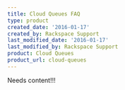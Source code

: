 ```yaml
---
title: Cloud Queues FAQ
type: product
created_date: '2016-01-17'
created_by: Rackspace Support
last_modified_date: '2016-01-17'
last_modified_by: Rackspace Support
product: Cloud Queues
product_url: cloud-queues
---
```


Needs content!!!
